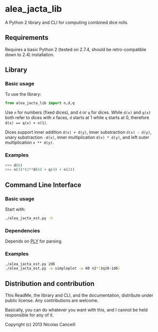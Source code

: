 # alea_jacta_lib

A Python 2 library and CLI for computing combined dice rolls.

## Requirements

Requires a basic Python 2 (tested on 2.7.4, should be retro-compatible down to 2.4) installation.

## Library

### Basic usage

To use the library:

````python
from alea_jacta_lib import n,d,q
````

Use `n` for numbers (fixed dices), and `d` or `q` for dices. While `d(x)` and `q(x)` both refer to dices with _x_ faces, `d` starts at 1 while `q` starts at 0, therefore `d(x) == q(x) + n(1)`.

Dices support inner addition `d(x) + d(y)`, inner substraction `d(x) - d(y)`, unary substraction `-d(x)`, inner multiplication `d(x) * d(y)`, and left outer multiplication `x ** d(y)`.

### Examples

````python
>>> d(6)
>>> n(3)*(2**d(6) + q(4) + n(2))
````

## Command Line Interface

### Basic usage

Start with:

````bash
./alea_jacta_est.py -h
````

### Dependencies

Depends on [PLY](http://www.dabeaz.com/ply) for parsing.

### Examples

````bash
./alea_jacta_est.py 2d6
./alea_jacta_est.py -o simpleplot -w 60 n2*(3q10-1d6)
````

## Distribution and contribution

This ReadMe, the library and CLI, and the documentation, distribute under public license. Any contributions are welcome.

Basically, you can do whatever you want with this, and I cannot be held responsible for any of it.

Copyright (c) 2013 Nicolas Canceill
